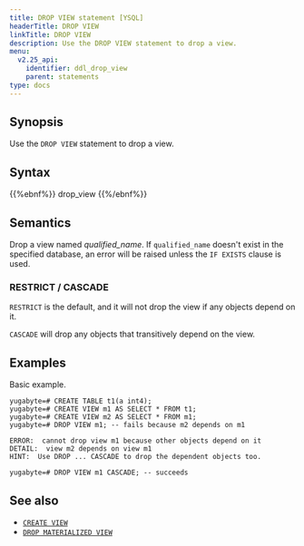 ```yaml
---
title: DROP VIEW statement [YSQL]
headerTitle: DROP VIEW
linkTitle: DROP VIEW
description: Use the DROP VIEW statement to drop a view.
menu:
  v2.25_api:
    identifier: ddl_drop_view
    parent: statements
type: docs
---
```


## Synopsis

Use the `DROP VIEW` statement to drop a view.

## Syntax

{{%ebnf%}}
  drop_view
{{%/ebnf%}}

## Semantics

Drop a view named *qualified_name*. If `qualified_name` doesn't exist in the specified database, an error will be raised unless the `IF EXISTS` clause is used.

### RESTRICT / CASCADE

`RESTRICT` is the default, and it will not drop the view if any objects depend on it.

`CASCADE` will drop any objects that transitively depend on the view.

## Examples

Basic example.

```plpgsql
yugabyte=# CREATE TABLE t1(a int4);
yugabyte=# CREATE VIEW m1 AS SELECT * FROM t1;
yugabyte=# CREATE VIEW m2 AS SELECT * FROM m1;
yugabyte=# DROP VIEW m1; -- fails because m2 depends on m1

```

```
ERROR:  cannot drop view m1 because other objects depend on it
DETAIL:  view m2 depends on view m1
HINT:  Use DROP ... CASCADE to drop the dependent objects too.
```

```plpgsql
yugabyte=# DROP VIEW m1 CASCADE; -- succeeds
```

## See also

- [`CREATE VIEW`](../ddl_create_view)
- [`DROP MATERIALIZED VIEW`](../ddl_drop_matview/)
